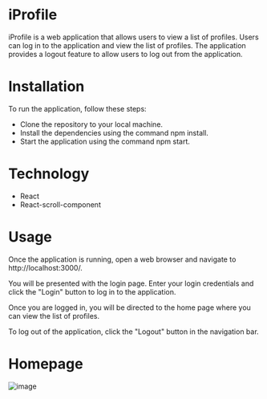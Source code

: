 # iProfile

iProfile is a web application that allows users to view a list of profiles. Users can log in to the application and view the list of profiles. The application provides a logout feature to allow users to log out from the application.

# Installation
To run the application, follow these steps:

 - Clone the repository to your local machine.
 - Install the dependencies using the command npm install.
 - Start the application using the command npm start.

# Technology
 - React
 - React-scroll-component
 
# Usage
Once the application is running, open a web browser and navigate to http://localhost:3000/.

You will be presented with the login page. Enter your login credentials and click the "Login" button to log in to the application.

Once you are logged in, you will be directed to the home page where you can view the list of profiles.

To log out of the application, click the "Logout" button in the navigation bar.

# Homepage
![image](https://user-images.githubusercontent.com/98683284/227729235-8038981d-901f-482b-82ca-f6e43319b232.png)
